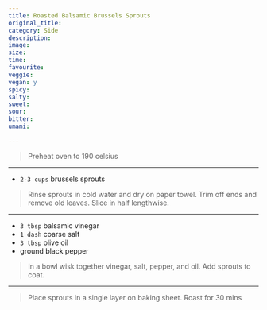 ```yaml
---
title: Roasted Balsamic Brussels Sprouts
original_title:
category: Side
description:
image:
size:
time:
favourite:
veggie:
vegan: y
spicy:
salty:
sweet:
sour:
bitter:
umami:

---
```


<!---
Here down is where you want steps/ingredients. An example of a step is:
---

* `1/4 cup` Soy Sauce
* `1/4 cup` Mirin
* `1/4 cup` Sake
* `1 tsp` Sugar

>In a small saucepan, combine all the ingredients for the marinade

---
Note the triple dashes, paragraph spaces, back dashes and other formatting.
-->

>Preheat oven to 190 celsius

---

* `2-3 cups` brussels sprouts

>Rinse sprouts in cold water and dry on paper towel. Trim off ends and remove old leaves. Slice in half lengthwise.

---

* `3 tbsp` balsamic vinegar
* `1 dash` coarse salt
* `3 tbsp` olive oil
* ground black pepper

>In a bowl wisk together vinegar, salt, pepper, and oil. Add sprouts to coat.

---

>Place sprouts in a single layer on baking sheet. Roast for 30 mins